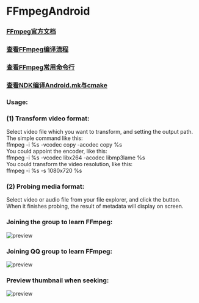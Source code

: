 # FFmpegAndroid

### [FFmpeg官方文档](https://ffmpeg.org/)
### [查看FFmpeg编译流程](https://github.com/xufuji456/FFmpegAndroid/blob/master/doc/FFmpeg_compile_shell.md)
### [查看FFmpeg常用命令行](https://github.com/xufuji456/FFmpegAndroid/blob/master/doc/FFmpeg_command_line.md)
### [查看NDK编译Android.mk与cmake](https://github.com/xufuji456/FFmpegAndroid/blob/master/doc/NDK_compile_shell.md)

### Usage:
### (1) Transform video format:
Select video file which you want to transform, and setting the output path.<br>
The simple command like this:<br>
ffmpeg -i %s -vcodec copy -acodec copy %s<br>
You could appoint the encoder, like this:<br>
ffmpeg -i %s -vcodec libx264 -acodec libmp3lame %s<br>
You could transform the video resolution, like this:<br>
ffmpeg -i %s -s 1080x720 %s<br>

### (2) Probing media format:
Select video or audio file from your file explorer, and click the button.<br>
When it finishes probing, the result of metadata will display on screen.<br>

### Joining the group to learn FFmpeg:
![preview](https://github.com/xufuji456/FFmpegAndroid/blob/master/picture/ffmpeg_group.png)

### Joining QQ group to learn FFmpeg:
![preview](https://github.com/xufuji456/FFmpegAndroid/blob/master/picture/ffmpeg_qq.png)

### Preview thumbnail when seeking:
![preview](https://github.com/xufuji456/FFmpegAndroid/blob/master/gif/preview.gif)

